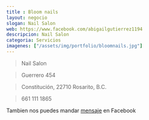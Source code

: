 ```yaml
---
title : Bloom nails
layout: negocio
slogan: Nail Salon
web: https://www.facebook.com/abigailgutierrez1194
descripcion: Nail Salon
categoria: Servicios
imagenes: ["/assets/img/portfolio/bloomnails.jpg"]
---
```


>Nail Salon

>Guerrero 454

>Constitución, 22710 Rosarito, B.C.

>661 111 1865

Tambien nos puedes mandar [mensaje](https://www.facebook.com/melissa.gtz.14) en Facebook